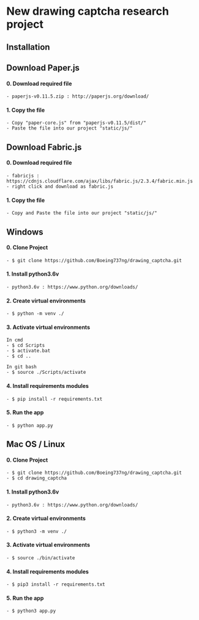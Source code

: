 # New drawing captcha research project

## Installation

## Download Paper.js
  #### 0. Download required file 
    - paperjs-v0.11.5.zip : http://paperjs.org/download/
  #### 1. Copy the file
    - Copy "paper-core.js" from "paperjs-v0.11.5/dist/"
    - Paste the file into our project "static/js/"

## Download Fabric.js
  #### 0. Download required file
    - fabricjs : https://cdnjs.cloudflare.com/ajax/libs/fabric.js/2.3.4/fabric.min.js
    - right click and download as fabric.js
  #### 1. Copy the file
    - Copy and Paste the file into our project "static/js/"

## Windows
  #### 0. Clone Project
    - $ git clone https://github.com/Boeing737ng/drawing_captcha.git

  #### 1. Install python3.6v
    - python3.6v : https://www.python.org/downloads/

  #### 2. Create virtual environments
    - $ python -m venv ./
    
  #### 3. Activate virtual environments
    In cmd
    - $ cd Scripts
    - $ activate.bat
    - $ cd ..

    In git bash
    - $ source ./Scripts/activate

  #### 4. Install requirements modules
    - $ pip install -r requirements.txt

  #### 5. Run the app
    - $ python app.py

## Mac OS / Linux
  #### 0. Clone Project
    - $ git clone https://github.com/Boeing737ng/drawing_captcha.git
    - $ cd drawing_captcha

  #### 1. Install python3.6v
    - python3.6v : https://www.python.org/downloads/

  #### 2. Create virtual environments
    - $ python3 -m venv ./

  #### 3. Activate virtual environments
    - $ source ./bin/activate

  #### 4. Install requirements modules
    - $ pip3 install -r requirements.txt

  #### 5. Run the app
    - $ python3 app.py
    
